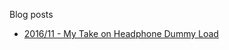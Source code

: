 Blog posts

* [2016/11 - My Take on Headphone Dummy Load](2016/11/my-take-on-headphone-dummy-load.md)
